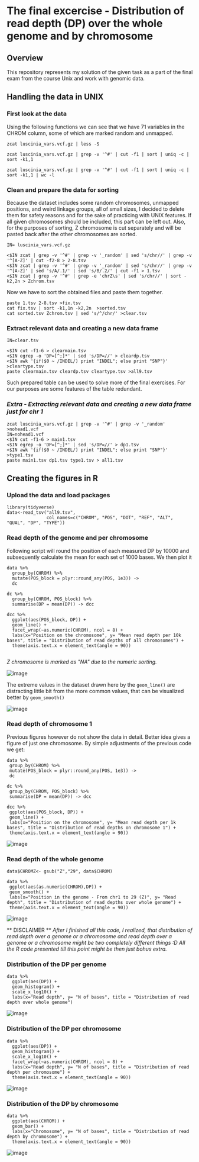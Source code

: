 # The final excercise - Distribution of read depth (DP) over the whole genome and by chromosome
## Overview
This repository represents my solution of the given task as a part of the final exam from the course Unix and work with genomic data.
## Handling the data in UNIX
### First look at the data
Using the following functions we can see that we have 71 variables in the CHROM column, some of which are marked random and unmapped.
``` 
zcat luscinia_vars.vcf.gz | less -S

zcat luscinia_vars.vcf.gz | grep -v '^#' | cut -f1 | sort | uniq -c | sort -k1,1

zcat luscinia_vars.vcf.gz | grep -v '^#' | cut -f1 | sort | uniq -c | sort -k1,1 | wc -l
```

### Clean and prepare the data for sorting
Because the dataset includes some random chromosomes, unmapped positions, and weird linkage groups, all of small sizes, I decided to delete them for safety reasons and for the sake of practicing with UNIX features. If all given chromosomes should be included, this part can be left out. Also, for the purposes of sorting, Z chromosome is cut separately and will be pasted back after the other chromosomes are sorted.

```
IN= luscinia_vars.vcf.gz

<$IN zcat | grep -v '^#' | grep -v '_random' | sed 's/chr//' | grep -v '^[A-Z]' | cut -f2-8 > 2-8.tsv
<$IN zcat | grep -v '^#' | grep -v '_random' | sed 's/chr//' | grep -v '^[A-Z]' | sed 's/A/.1/' | sed 's/B/.2/' | cut -f1 > 1.tsv
<$IN zcat | grep -v '^#' | grep -e 'chrZ\s' | sed 's/chr//' | sort -k2,2n > Zchrom.tsv
```

Now we have to sort the obtained files and paste them together.

```
paste 1.tsv 2-8.tsv >fix.tsv  
cat fix.tsv | sort -k1,1n -k2,2n  >sorted.tsv
cat sorted.tsv Zchrom.tsv | sed 's/^/chr/' >clear.tsv
 ```
 
 ### Extract relevant data and creating a new data frame
```
IN=clear.tsv

<$IN cut -f1-6 > clearmain.tsv
<$IN egrep -o 'DP=[^;]*' | sed 's/DP=//' > cleardp.tsv
<$IN awk '{if($0 ~ /INDEL/) print "INDEL"; else print "SNP"}' >cleartype.tsv
paste clearmain.tsv cleardp.tsv cleartype.tsv >all9.tsv
```
Such prepared table can be used to solve more of the final exercises. For our purposes are some features of the table redundant.

### *Extra - Extracting relevant data and creating a new data frame just for chr 1*

 ```
zcat luscinia_vars.vcf.gz | grep -v '^#' | grep -v '_random' >nohead1.vcf
IN=nohead1.vcf
<$IN cut -f1-6 > main1.tsv
<$IN egrep -o 'DP=[^;]*' | sed 's/DP=//' > dp1.tsv
<$IN awk '{if($0 ~ /INDEL/) print "INDEL"; else print "SNP"}' >type1.tsv
paste main1.tsv dp1.tsv type1.tsv > all1.tsv
```


## Creating the figures in R

### Upload the data and load packages

```
library(tidyverse)
data<-read_tsv("all9.tsv",
               col_names=c("CHROM", "POS", "DOT", "REF", "ALT", "QUAL", "DP", "TYPE"))
```

### Read depth of the genome and per chromosome

Following script will round the position of each measured DP by 10000 and subsequently calculate the mean for each set of 1000 bases. We then plot it 

```
data %>%
  group_by(CHROM) %>%
  mutate(POS_block = plyr::round_any(POS, 1e3)) ->
  dc

dc %>%
  group_by(CHROM, POS_block) %>%
  summarise(DP = mean(DP)) -> dcc

dcc %>%
  ggplot(aes(POS_block, DP)) +
  geom_line() +
  facet_wrap(~as.numeric(CHROM), ncol = 8) +
  labs(x="Position on the chromosome", y= "Mean read depth per 10k bases", title = "Distribution of read depths of all chromosomes") + 
  theme(axis.text.x = element_text(angle = 90))
  
  ```
 

*Z chromosome is marked as "NA" due to the numeric sorting.*

![image](https://user-images.githubusercontent.com/95172475/148462333-d7be0fef-31a9-4ce1-9096-7706e84a212d.png)


The extreme values in the dataset drawn here by the `geom_line()` are distracting little bit from the more common values, that can be visualized better by `geom_smooth()`

![image](https://user-images.githubusercontent.com/95172475/148462424-47ce12ec-7cac-4131-918b-1b578d11c200.png)


### Read depth of chromosome 1
Previous figures however do not show the data in detail. Better idea gives a figure of just one chromosome. 
By simple adjustments of the previous code we get:
 ```
data %>%
  group_by(CHROM) %>%
  mutate(POS_block = plyr::round_any(POS, 1e3)) ->
  dc

dc %>%
  group_by(CHROM, POS_block) %>%
  summarise(DP = mean(DP)) -> dcc

dcc %>%
  ggplot(aes(POS_block, DP)) +
  geom_line() +
  labs(x="Position on the chromosome", y= "Mean read depth per 1k bases", title = "Distribution of read depths on chromosome 1") + 
  theme(axis.text.x = element_text(angle = 90))
```

![image](https://user-images.githubusercontent.com/95172475/148462743-0542b3b1-3b58-460c-9b2e-deac1a9f1382.png)

### Read depth of the whole genome
 ```
data$CHROMZ<- gsub("Z","29", data$CHROM) 

data %>%
  ggplot(aes(as.numeric(CHROM),DP)) +
  geom_smooth() +
  labs(x="Position in the genome - From chr1 to 29 (Z)", y= "Read depth", title = "Distribution of read depths over whole genome") + 
  theme(axis.text.x = element_text(angle = 90))
  ```
  
![image](https://user-images.githubusercontent.com/95172475/148462985-cc1078ba-09d1-449a-899e-eb23e31b7c64.png)


** DISCLAIMER ** 
*After I finished all this code, I realized, that distribution of read depth over a genome or a chromosome and read depth over a genome or a chromosome might be two completely different things :D All the R code presented till this point might be then just bohus extra.*

### Distribution of the DP per genome

```
data %>%
  ggplot(aes(DP)) +
  geom_histogram() +
  scale_x_log10() + 
  labs(x="Read depth", y= "N of bases", title = "Distribution of read depth over whole genome")
```

![image](https://user-images.githubusercontent.com/95172475/148461572-8c96ddd4-f217-408a-bf24-04b72ac0e95e.png)

### Distribution of the DP per chromosome

```
data %>%
  ggplot(aes(DP)) +
  geom_histogram() +
  scale_x_log10() + 
  facet_wrap(~as.numeric(CHROM), ncol = 8) +
  labs(x="Read depth", y= "N of bases", title = "Distribution of read depth per chromosome") +
  theme(axis.text.x = element_text(angle = 90))
```
![image](https://user-images.githubusercontent.com/95172475/148463491-537fe482-9c2f-49d8-b222-bf00b7dfe5a9.png)

### Distribution of the DP by chromosome
```
data %>%
  ggplot(aes(CHROM)) +
  geom_bar() +
  labs(x="Chromosome", y= "N of bases", title = "Distribution of read depth by chromosome") +
  theme(axis.text.x = element_text(angle = 90))
```
![image](https://user-images.githubusercontent.com/95172475/148467746-ca861143-59e5-4d67-82b0-6645ed046f3d.png)



